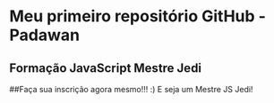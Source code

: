 # Meu primeiro repositório GitHub - Padawan
## Formação JavaScript Mestre Jedi


##Faça sua inscrição agora mesmo!!! :) E seja um Mestre JS Jedi!
